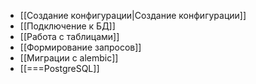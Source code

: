 - [[Создание конфигурации|Создание конфигурации]]
- [[Подключение к БД]]
- [[Работа с таблицами]]
- [[Формирование запросов]]
- [[Миграции с alembic]]
- [[===PostgreSQL]]